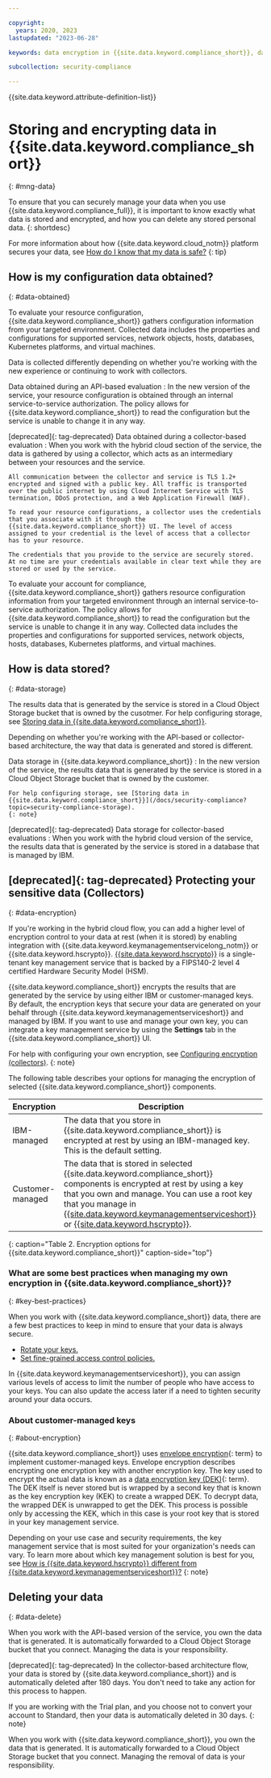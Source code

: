 ```yaml
---

copyright:
  years: 2020, 2023
lastupdated: "2023-06-28"

keywords: data encryption in {{site.data.keyword.compliance_short}}, data storage for {{site.data.keyword.compliance_short}}, bring your own keys for {{site.data.keyword.compliance_short}}, BYOK for {{site.data.keyword.compliance_short}}, key management for {{site.data.keyword.compliance_short}}, key encryption for {{site.data.keyword.compliance_short}}, personal data in {{site.data.keyword.compliance_short}}, data deletion for {{site.data.keyword.compliance_short}}, data in {{site.data.keyword.compliance_short}}, data security in {{site.data.keyword.compliance_short}}

subcollection: security-compliance

---
```


{{site.data.keyword.attribute-definition-list}}

# Storing and encrypting data in {{site.data.keyword.compliance_short}}
{: #mng-data}

To ensure that you can securely manage your data when you use {{site.data.keyword.compliance_full}}, it is important to know exactly what data is stored and encrypted, and how you can delete any stored personal data.
{: shortdesc}

For more information about how {{site.data.keyword.cloud_notm}} platform secures your data, see [How do I know that my data is safe?](/docs/overview?topic=overview-security)
{: tip}

## How is my configuration data obtained?
{: #data-obtained}



To evaluate your resource configuration, {{site.data.keyword.compliance_short}} gathers configuration information from your targeted environment. Collected data includes the properties and configurations for supported services, network objects, hosts, databases, Kubernetes platforms, and virtual machines.

Data is collected differently depending on whether you're working with the new experience or continuing to work with collectors.

Data obtained during an API-based evaluation
:   In the new version of the service, your resource configuration is obtained through an internal service-to-service authorization. The policy allows for {{site.data.keyword.compliance_short}} to read the configuration but the service is unable to change it in any way.

[deprecated]{: tag-deprecated} Data obtained during a collector-based evaluation
:   When you work with the hybrid cloud section of the service, the data is gathered by using a collector, which acts as an intermediary between your resources and the service.

	All communication between the collector and service is TLS 1.2+ encrypted and signed with a public key. All traffic is transported over the public internet by using Cloud Internet Service with TLS termination, DDoS protection, and a Web Application Firewall (WAF).

	To read your resource configurations, a collector uses the credentials that you associate with it through the {{site.data.keyword.compliance_short}} UI. The level of access assigned to your credential is the level of access that a collector has to your resource. 

	The credentials that you provide to the service are securely stored. At no time are your credentials available in clear text while they are stored or used by the service.



To evaluate your account for compliance, {{site.data.keyword.compliance_short}} gathers resource configuration information from your targeted environment through an internal service-to-service authorization. The policy allows for {{site.data.keyword.compliance_short}} to read the configuration but the service is unable to change it in any way. Collected data includes the properties and configurations for supported services, network objects, hosts, databases, Kubernetes platforms, and virtual machines.


## How is data stored?
{: #data-storage}

The results data that is generated by the service is stored in a Cloud Object Storage bucket that is owned by the cusotmer. For help configuring storage, see [Storing data in {{site.data.keyword.compliance_short}}](/docs/security-compliance?topic=security-compliance-storage).




Depending on whether you're working with the API-based or collector-based architecture, the way that data is generated and stored is different.

Data storage in {{site.data.keyword.compliance_short}}
:   In the new version of the service, the results data that is generated by the service is stored in a Cloud Object Storage bucket that is owned by the customer.

	For help configuring storage, see [Storing data in {{site.data.keyword.compliance_short}}](/docs/security-compliance?topic=security-compliance-storage).
	{: note}

[deprecated]{: tag-deprecated} Data storage for collector-based evaluations
:   When you work with the hybrid cloud version of the service, the results data that is generated by the service is stored in a database that is managed by IBM.


## [deprecated]{: tag-deprecated} Protecting your sensitive data (Collectors)
{: #data-encryption}

If you're working in the hybrid cloud flow, you can add a higher level of encryption control to your data at rest (when it is stored) by enabling integration with {{site.data.keyword.keymanagementservicelong_notm}} or {{site.data.keyword.hscrypto}}. [{{site.data.keyword.hscrypto}}](/docs/hs-crypto?topic=hs-crypto-get-started) is a single-tenant key management service that is backed by a FIPS140-2 level 4 certified Hardware Security Model (HSM).

{{site.data.keyword.compliance_short}} encrypts the results that are generated by the service by using either IBM or customer-managed keys. By default, the encryption keys that secure your data are generated on your behalf through {{site.data.keyword.keymanagementserviceshort}} and managed by IBM. If you want to use and manage your own key, you can integrate a key management service by using the **Settings** tab in the {{site.data.keyword.compliance_short}} UI.

For help with configuring your own encryption, see [Configuring encryption (collectors)](/docs/security-compliance?topic=security-compliance-storage#data-encryption-configure).
{: note}

The following table describes your options for managing the encryption of selected {{site.data.keyword.compliance_short}} components.

| Encryption | Description |
| ---- | ---- |
| IBM-managed | The data that you store in {{site.data.keyword.compliance_short}} is encrypted at rest by using an IBM-managed key. This is the default setting. |
| Customer-managed | The data that is stored in selected {{site.data.keyword.compliance_short}} components is encrypted at rest by using a key that you own and manage. You can use a root key that you manage in [{{site.data.keyword.keymanagementserviceshort}}](/catalog/services/key-protect) or [{{site.data.keyword.hscrypto}}](/catalog/services/hs-crypto). |
{: caption="Table 2. Encryption options for {{site.data.keyword.compliance_short}}" caption-side="top"}


### What are some best practices when managing my own encryption in {{site.data.keyword.compliance_short}}?
{: #key-best-practices}

When you work with {{site.data.keyword.compliance_short}} data, there are a few best practices to keep in mind to ensure that your data is always secure.

- [Rotate your keys.](/docs/key-protect?topic=key-protect-key-rotation)
- [Set fine-grained access control policies.](/docs/key-protect?topic=key-protect-manage-access)

In {{site.data.keyword.keymanagementserviceshort}}, you can assign various levels of access to limit the number of people who have access to your keys. You can also update the access later if a need to tighten security around your data occurs.


### About customer-managed keys
{: #about-encryption}

{{site.data.keyword.compliance_short}} uses [envelope encryption](#x9860393){: term} to implement customer-managed keys. Envelope encryption describes encrypting one encryption key with another encryption key. The key used to encrypt the actual data is known as a [data encryption key (DEK)](#x4791827){: term}. The DEK itself is never stored but is wrapped by a second key that is known as the key encryption key (KEK) to create a wrapped DEK. To decrypt data, the wrapped DEK is unwrapped to get the DEK. This process is possible only by accessing the KEK, which in this case is your root key that is stored in your key management service.

Depending on your use case and security requirements, the key management service that is most suited for your organization's needs can vary. To learn more about which key management solution is best for you, see [How is {{site.data.keyword.hscrypto}} different from {{site.data.keyword.keymanagementserviceshort}}?](/docs/hs-crypto?topic=hs-crypto-faq-basics#faq-differentiators-key-protect)
{: note}



## Deleting your data
{: #data-delete}



When you work with the API-based version of the service, you own the data that is generated. It is automatically forwarded to a Cloud Object Storage bucket that you connect. Managing the data is your responsibility. 

[deprecated]{: tag-deprecated} In the collector-based architecture flow, your data is stored by {{site.data.keyword.compliance_short}} and is automatically deleted after 180 days. You don't need to take any action for this process to happen. 

If you are working with the Trial plan, and you choose not to convert your account to Standard, then your data is automatically deleted in 30 days.
{: note} 



When you work with {{site.data.keyword.compliance_short}}, you own the data that is generated. It is automatically forwarded to a Cloud Object Storage bucket that you connect. Managing the removal of data is your responsibility.
